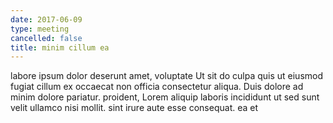 ```yaml
---
date: 2017-06-09
type: meeting
cancelled: false
title: minim cillum ea
---
```

labore ipsum dolor deserunt amet, voluptate Ut sit do culpa quis ut eiusmod fugiat cillum ex occaecat non officia consectetur aliqua. Duis dolore ad minim dolore pariatur. proident, Lorem aliquip laboris incididunt ut sed sunt velit ullamco nisi mollit. sint irure aute esse consequat. ea et